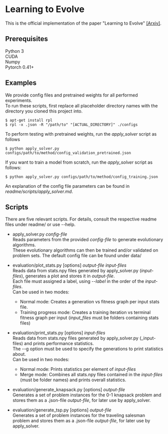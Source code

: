 # Learning to Evolve

This is the official implementation of the paper "Learning to Evolve" [[Arxiv]](https://arxiv.org/abs/1905.03389).

## Prerequisites

Python 3  
CUDA  
Numpy  
Pytorch 0.41+

## Examples

We provide config files and pretrained weights for all performed experiments.  
To run these scripts, first replace all placeholder directory names with the directory you cloned this project into.  

```
$ apt-get install rpl
$ rpl -x .json -R "/path/to" "[ACTUAL_DIRECTORY]" ./configs 
```

To perform testing with pretrained weights, run the _apply\_solver_ script as follows

```
$ python apply_solver.py configs/path/to/method/config_validation_pretrained.json
```

If you want to train a model from scratch, run the _apply\_solver_ script as follows:

```
$ python apply_solver.py configs/path/to/method/config_training.json
```

An explanation of the config file parameters can be found in _readme/scripts/apply_solver.md_.

## Scripts

There are five relevant scripts. For details, consult the respective readme files under readme/ or use --help.

* apply_solver.py _config-file_  
Reads parameters from the provided _config-file_ to generate evolutionary algorithms.  
These evolutionary algorithms can then be trained and/or validated on problem sets.
The default config file can be found under data/

* evaluation/plot_stats.py [options] _output-file_ _input-files_  
Reads data from stats.npy files generated by apply_solver.py (_input-files_), generates a plot and stores it in _output-file_.  
Each file must assigned a label, using _--label_ in the order of the _input-files_.  
Can be used in two modes:  
  * Normal mode:
  Creates a generation vs fitness graph per input stats file.
  * Training progress mode:
  Creates a training iteration vs terminal fitness graph per input (_input_files_ must be folders containing stats files)

* evaluation/print_stats.py [options] _input-files_  
Reads data from stats.npy files generated by apply_solver.py (_input-files) and prints performance statistics.  
The --g option must be used to specify the generations to print statistics about.  
Can be used in two modes:
  * Normal mode:
  Prints statistics per element of _input-files_
  * Merge mode:
  Combines all stats.npy files contained in the _input-files_ (must be folder names) and prints overall statistics.

* evaluation/generate_knapsack.py [options] _output-file_  
Generates a set of problem instances for the 0-1 knapsack problem and stores them as a .json-file _output-file_, for later use by apply_solver.

* evaluation/generate_tsp.py [options] _output-file_  
Generates a set of problem instances for the traveling salesman problem and stores them as a .json-file _output-file_, for later use by apply_solver.
